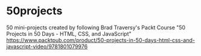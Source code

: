 # 50projects
50 mini-projects created by following Brad Traversy's Packt Course "50 Projects in 50 Days - HTML, CSS, and JavaScript" https://www.packtpub.com/product/50-projects-in-50-days-html-css-and-javascript-video/9781801079976

